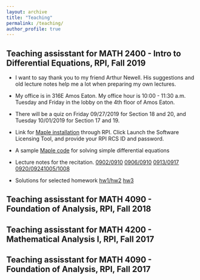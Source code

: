 ```yaml
---
layout: archive
title: "Teaching"
permalink: /teaching/
author_profile: true
---
```


Teaching assisstant for MATH 2400 - Intro to Differential Equations, RPI, Fall 2019
------------
- I want to say thank you to my friend Arthur Newell. His suggestions and old lecture notes help me a lot when preparing my own lectures.

- My office is in 316E Amos Eaton. My office hour is 10:00 - 11:30 a.m. Tuesday and Friday in the lobby on the 4th floor of Amos Eaton.

- There will be a quiz on Friday 09/27/2019 for Section 18 and 20, and Tuesday 10/01/2019 for Section 17 and 19.

- Link for [Maple installation](https://dotcio.rpi.edu/services/software-labs) through RPI. Click Launch the Software Licensing Tool, and provide your RPI RCS ID and password. 

- A sample [Maple code](https://zhichaopengmath.github.io/files/ta/MapleSampleCode.mw) for solving simple differential equations 

- Lecture notes for the recitation.  [0902/0910](https://zhichaopengmath.github.io/files/ta/FirstClassNotes.pdf) [0906/0910](https://zhichaopengmath.github.io/files/ta/notes0906.pdf) [0913/0917](https://zhichaopengmath.github.io/files/ta/notes0913.pdf) [0920/0924](https://zhichaopengmath.github.io/files/ta/notes0924.pdf)[1005/1008](https://zhichaopengmath.github.io/files/ta/notes1008.pdf)

- Solutions for selected homework [hw1/hw2](https://zhichaopengmath.github.io/files/ta/hw1-hw2.pdf) [hw3](https://zhichaopengmath.github.io/files/ta/hw3.pdf)

Teaching assisstant for MATH 4090 - Foundation of Analysis, RPI, Fall 2018
---------

Teaching assisstant for MATH 4200 - Mathematical Analysis I, RPI, Fall 2017
---------

Teaching assisstant for MATH 4090 - Foundation of Analysis, RPI, Fall 2017
----------





